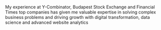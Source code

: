 My experience at Y-Combinator, Budapest Stock Exchange and Financial Times top companies has given me valuable expertise in solving complex business problems and driving growth with digital transformation, data science and advanced website analytics
